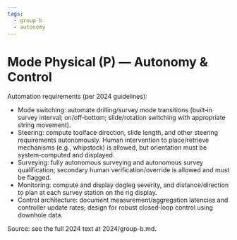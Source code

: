 ```yaml
---
tags:
  - group-b
  - autonomy
---
```


# Mode Physical (P) — Autonomy & Control

Automation requirements (per 2024 guidelines):

- Mode switching: automate drilling/survey mode transitions (built‑in survey interval; on/off‑bottom; slide/rotation switching with appropriate string movement).
- Steering: compute toolface direction, slide length, and other steering requirements autonomously. Human intervention to place/retrieve mechanisms (e.g., whipstock) is allowed, but orientation must be system‑computed and displayed.
- Surveying: fully autonomous surveying and autonomous survey qualification; secondary human verification/override is allowed and must be flagged.
- Monitoring: compute and display dogleg severity, and distance/direction to plan at each survey station on the rig display.
- Control architecture: document measurement/aggregation latencies and controller update rates; design for robust closed‑loop control using downhole data.

Source: see the full 2024 text at 2024/group-b.md.
